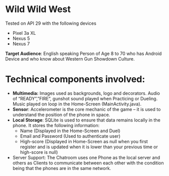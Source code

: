# Wild Wild West

Tested on API 29 with the following devices
* Pixel 3a XL
* Nexus 5
* Nexus 7

**Target Audience**: English speaking Person of Age 8 to 70 who has Android Device and who know about Western Gun Showdown Culture.

# Technical components involved:
* **Multimedia:** Images used as backgrounds, logo and decorators. Audio of “READY”,”FIRE”, gunshot sound played when Practicing or Dueling. Music played on loop in the Home-Screen (MainActivity.java).
* **Sensor**: Accelerometer is the core mechanic of the game – it is used to understand the position of the phone in space.
* **Local Storage**: SQLite is used to ensure that data remains locally in the phone. It stores the following information:
  * Name (Displayed in the Home-Screen and Duel)
  * Email and Password (Used to authenticate user)
  * High-score (Displayed in Home-Screen as null when you first register and is updated when it is lower than your previous time or high-score is null)
* Server Support: The Chatroom uses one Phone as the local server and others as Clients to communicate between each other with the condition being that the phones are in the same network.
